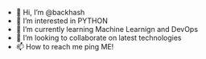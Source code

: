 - 👋 Hi, I’m @backhash
- 👀 I’m interested in PYTHON
- 🌱 I’m currently learning Machine Learnign and DevOps
- 💞️ I’m looking to collaborate on latest technologies
- 📫 How to reach me ping ME!

<!---
backhash/backhash is a ✨ special ✨ repository because its `README.md` (this file) appears on your GitHub profile.
You can click the Preview link to take a look at your changes.
--->
